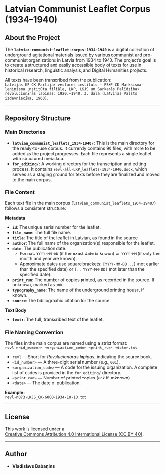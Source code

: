 # Latvian Communist Leaflet Corpus (1934–1940)

## About the Project

The **`latvian-communist-leaflet-corpus-1934-1940`** is a digital collection of underground agitational materials issued by various communist and pro-communist organizations in Latvia from 1934 to 1940. The project's goal is to create a structured and easily accessible body of texts for use in historical research, linguistic analysis, and Digital Humanities projects.

All texts have been transcribed from the publication:  
`Latvijas KP CK Partijas vēstures institūts — PSKP CK Marksisma-ļeņinisma institūta filiāle, LKP, LKJS un Sarkanās Palīdzības revolucionārās lapiņas: 1920.–1940. 3. daļa (Latvijas Valsts izdevniecība, 1963)`.

---

## Repository Structure

### Main Directories

* **`latvian_communist_leaflets_1934-1940/`**: This is the main directory for the ready-to-use corpus. It currently contains 90 files, with more to be added as the project progresses. Each file represents a single leaflet with structured metadata.  
* **`for_editing/`**: A working directory for the transcription and editing process. It contains `revl-all-LKP_leaflets-1934-1940.docx`, which serves as a staging ground for texts before they are finalized and moved to the main corpus.

### File Content

Each text file in the main corpus (`latvian_communist_leaflets_1934-1940/`) follows a consistent structure:

**Metadata**
* **`id`**: The unique serial number for the leaflet.  
* **`file_name`**: The full file name.  
* **`title`**: The title of the leaflet in Latvian, as found in the source.  
* **`author`**: The full name of the organization(s) responsible for the leaflet.  
* **`date`**: The publication date.  
  * Format: `YYYY-MM-DD` (if the exact date is known) or `YYYY-MM` (if only the month and year are known).  
  * Approximate dates use square brackets: `[YYYY-MM-DD...]` (not earlier than the specified date) or `[...YYYY-MM-DD]` (not later than the specified date).  
* **`print_run`**: The number of copies printed, as recorded in the source. If unknown, marked as `unk`.  
* **`typography_name`**: The name of the underground printing house, if known.  
* **`source`**: The bibliographic citation for the source.  

**Text Body**
* **`text:`**: The full, transcribed text of the leaflet.

### File Naming Convention

The files in the main corpus are named using a strict format:  
`revl-n<id_number>-<organization_code>-<print_run>-<date>.txt`

* `revl` — Short for *Revolucionārās lapiņas*, indicating the source book.  
* `<id_number>` — A three-digit serial number (e.g., `001`).  
* `<organization_code>` — A code for the issuing organization. A complete list of codes is provided in the `for_editing/` directory.  
* `<print_run>` — Number of printed copies (`unk` if unknown).  
* `<date>` — The date of publication.  

**Example:**  
`revl-n073-LKJS_CK-6000-1934-10-10.txt`

---

## License

This work is licensed under a  
[Creative Commons Attribution 4.0 International License (CC BY 4.0)](https://creativecommons.org/licenses/by/4.0/).

---

## Author

- **Vladislavs Babaņins**
